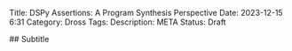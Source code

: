 Title: DSPy Assertions: A Program Synthesis Perspective
Date: 2023-12-15 6:31
Category: Dross
Tags:
Description: META
Status: Draft

<section markdown="1">
## Subtitle
</section>